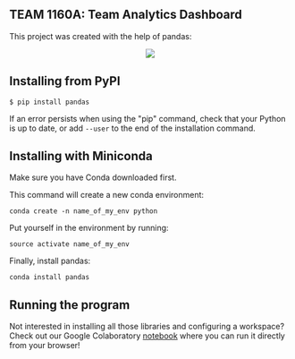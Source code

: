 ## TEAM 1160A: Team Analytics Dashboard

This project was created with the help of pandas:
<div align="center">
  <img src="https://upload.wikimedia.org/wikipedia/commons/thumb/e/ed/Pandas_logo.svg/1200px-Pandas_logo.svg.png">
</div>

## Installing from PyPI

```
$ pip install pandas
```
If an error persists when using the "pip" command, check that your Python is up to date, or add ```--user``` to the end of the installation command.

## Installing with Miniconda

Make sure you have Conda downloaded first.

This command will create a new conda environment:

```
conda create -n name_of_my_env python
```
Put yourself in the environment by running:

```
source activate name_of_my_env
```

Finally, install pandas:

```
conda install pandas
```

## Running the program

Not interested in installing all those libraries and configuring a workspace? Check out our Google Colaboratory [notebook](https://colab.research.google.com/drive/1IWFJB7sgHDXWiZHrEc5p08lfVaIz-cpS) where you can run it directly from your browser!
